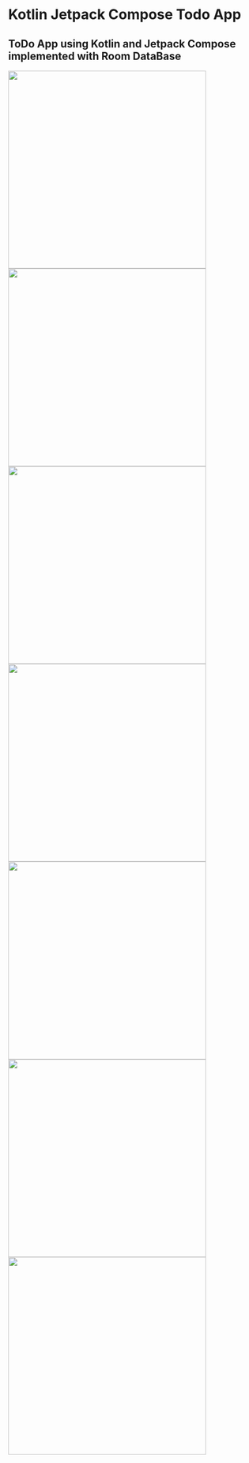 # Kotlin Jetpack Compose Todo App
## ToDo App using Kotlin and Jetpack Compose implemented with Room DataBase 


<div class="row">
  <div class="column">
   <img src="https://github.com/user-attachments/assets/8ab0e7ad-ff05-426a-86d4-7831fbfd2e47" height="400"/>
<img src="https://github.com/user-attachments/assets/0a8ccc30-e666-4b71-9a50-839a874a6b4c" height="400"/>
<img src="https://github.com/user-attachments/assets/7e852ced-866e-49ed-875a-fc8f799c20c9" height="400"/>
<img src="https://github.com/user-attachments/assets/6d6574b4-1b4d-4a41-b09f-eedc92f790c3" height="400"/>
<img src="https://github.com/user-attachments/assets/f8c13419-2a23-43f9-afac-de539eb5a8c4" height="400"/>
<img src="https://github.com/user-attachments/assets/2a3a2a45-10e4-4599-a7bb-c89ebaff1957" height="400"/>
<img src="https://github.com/user-attachments/assets/e14494ef-0ea2-4a85-bf0a-d268db01e0ae" height="400"/>

   </div>
  
</div>
 
